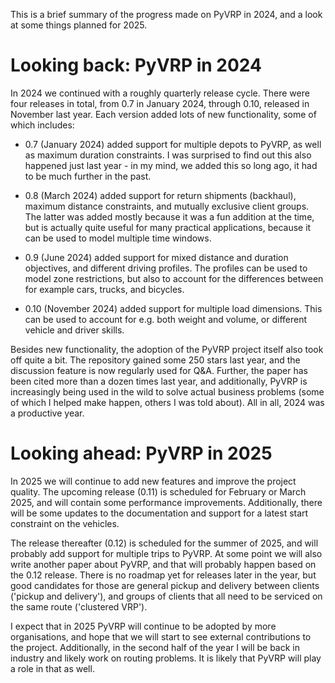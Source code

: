 <!--
.. title: PyVRP in 2024 and 2025
.. slug: pyvrp-in-2024-and-2025
.. date: 2025-01-02 13:21:16 UTC+01:00
.. updated: 2025-01-02 13:35 UTC+01:00
.. tags: 
.. category: 
.. link: 
.. description: 
.. type: text
-->

This is a brief summary of the progress made on PyVRP in 2024, and a look at some things planned for 2025.<!-- TEASER_END -->

# Looking back: PyVRP in 2024

In 2024 we continued with a roughly quarterly release cycle.
There were four releases in total, from 0.7 in January 2024, through 0.10, released in November last year.
Each version added lots of new functionality, some of which includes:

- 0.7 (January 2024) added support for multiple depots to PyVRP, as well as maximum duration constraints.
  I was surprised to find out this also happened just last year - in my mind, we added this so long ago, it had to be much further in the past.

- 0.8 (March 2024) added support for return shipments (backhaul), maximum distance constraints, and mutually exclusive client groups.
  The latter was added mostly because it was a fun addition at the time, but is actually quite useful for many practical applications, because it can be used to model multiple time windows.

- 0.9 (June 2024) added support for mixed distance and duration objectives, and different driving profiles.
  The profiles can be used to model zone restrictions, but also to account for the differences between for example cars, trucks, and bicycles.

- 0.10 (November 2024) added support for multiple load dimensions.
  This can be used to account for e.g. both weight and volume, or different vehicle and driver skills.

Besides new functionality, the adoption of the PyVRP project itself also took off quite a bit.
The repository gained some 250 stars last year, and the discussion feature is now regularly used for Q&A.
Further, the paper has been cited more than a dozen times last year, and additionally, PyVRP is increasingly being used in the wild to solve actual business problems (some of which I helped make happen, others I was told about).
All in all, 2024 was a productive year.

# Looking ahead: PyVRP in 2025

In 2025 we will continue to add new features and improve the project quality.
The upcoming release (0.11) is scheduled for February or March 2025, and will contain some performance improvements.
Additionally, there will be some updates to the documentation and support for a latest start constraint on the vehicles.

The release thereafter (0.12) is scheduled for the summer of 2025, and will probably add support for multiple trips to PyVRP.
At some point we will also write another paper about PyVRP, and that will probably happen based on the 0.12 release.
There is no roadmap yet for releases later in the year, but good candidates for those are general pickup and delivery between clients ('pickup and delivery'), and groups of clients that all need to be serviced on the same route ('clustered VRP').

I expect that in 2025 PyVRP will continue to be adopted by more organisations, and hope that we will start to see external contributions to the project.
Additionally, in the second half of the year I will be back in industry and likely work on routing problems.
It is likely that PyVRP will play a role in that as well. 
